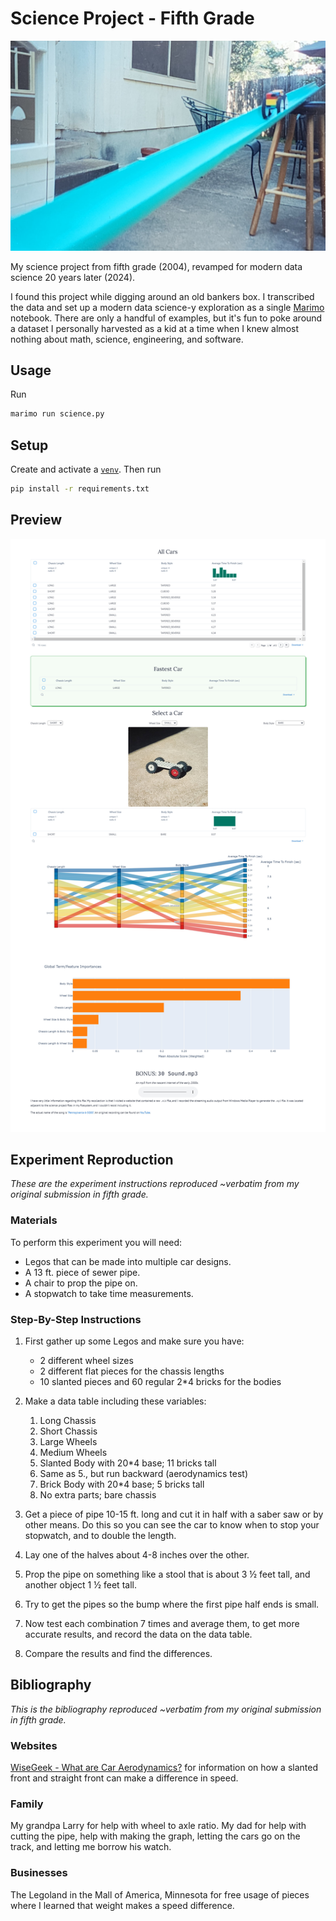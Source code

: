 # Science Project - Fifth Grade

![Car going down the pipe](assets/Vroom.jpg)

My science project from fifth grade (2004), revamped for modern data science 20 years later (2024).

I found this project while digging around an old bankers box. I transcribed the data and set up a modern data science-y exploration as a single [Marimo](https://marimo.io/) notebook. There are only a handful of examples, but it's fun to poke around a dataset I personally harvested as a kid at a time when I knew almost nothing about math, science, engineering, and software.

## Usage

Run

```sh
marimo run science.py
```

## Setup

Create and activate a [`venv`](https://docs.python.org/3/library/venv.html). Then run

```sh
pip install -r requirements.txt
```

## Preview

![App preview](assets/app_preview/Science.jpg)

## Experiment Reproduction

*These are the experiment instructions reproduced ~verbatim from my original submission in fifth grade.*

### Materials

To perform this experiment you will need:

- Legos that can be made into multiple car designs.
- A 13 ft. piece of sewer pipe.
- A chair to prop the pipe on.
- A stopwatch to take time measurements.

### Step-By-Step Instructions

1. First gather up some Legos and make sure you have:

    - 2 different wheel sizes
    - 2 different flat pieces for the chassis lengths
    - 10 slanted pieces and 60 regular 2*4 bricks for the bodies

2. Make a data table including these variables:
    1. Long Chassis
    2. Short Chassis
    3. Large Wheels
    4. Medium Wheels
    5. Slanted Body with 20*4 base; 11 bricks tall
    6. Same as 5., but run backward (aerodynamics test)
    7. Brick Body with 20*4 base; 5 bricks tall
    8. No extra parts; bare chassis

3. Get a piece of pipe 10-15 ft. long and cut it in half with a saber saw or by other means. Do this so you can see the car to know when to stop your stopwatch, and to double the length.

4. Lay one of the halves about 4-8 inches over the other.

5. Prop the pipe on something like a stool that is about 3 ½ feet tall, and another object 1 ½ feet tall.

6. Try to get the pipes so the bump where the first pipe half ends is small.

7. Now test each combination 7 times and average them, to get more accurate results, and record the data on the data table.

8. Compare the results and find the differences.  

## Bibliography

*This is the bibliography reproduced ~verbatim from my original submission in fifth grade.*

### Websites

[WiseGeek - What are Car Aerodynamics?](https://web.archive.org/web/20051222142511/http://www.wisegeek.com/what-are-car-aerodynamics.htm) for information on how a slanted front and straight front can make a difference in speed.

### Family

My grandpa Larry for help with wheel to axle ratio.
My dad for help with cutting the pipe, help with making the graph, letting the cars go on the track, and letting me borrow his watch.

### Businesses

The Legoland in the Mall of America, Minnesota for free usage of pieces where I learned that weight makes a speed difference.
